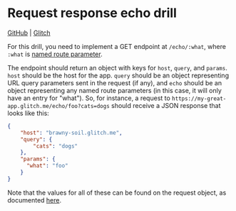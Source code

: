 # Request response echo drill

[GitHub](https://github.com/Thinkful-Ed/request-response-echo-drill) | [Glitch](https://glitch.com/edit/#!/request-response-echo-drill)

For this drill, you need to implement a GET endpoint at `/echo/:what`, where `:what` is [named route parameter](https://expressjs.com/en/guide/routing.html#route-parameters).

The endpoint should return an object with keys for `host`, `query`, and `params`. `host` should be the host for the app. `query` should be an object representing URL query parameters sent in the request (if any), and `echo` should be an object representing any named route parameters (in this case, it will only have an entry for "what"). So, for instance, a request to `https://my-great-app.glitch.me/echo/foo?cats=dogs` should receive a JSON response that looks like this:

```json
{
    "host": "brawny-soil.glitch.me",
    "query": {
        "cats": "dogs"
    },
    "params": {
      "what": "foo"
    }
}
```

Note that the values for all of these can be found on the request object, as documented [here](http://expressjs.com/uk/api.html#req).
